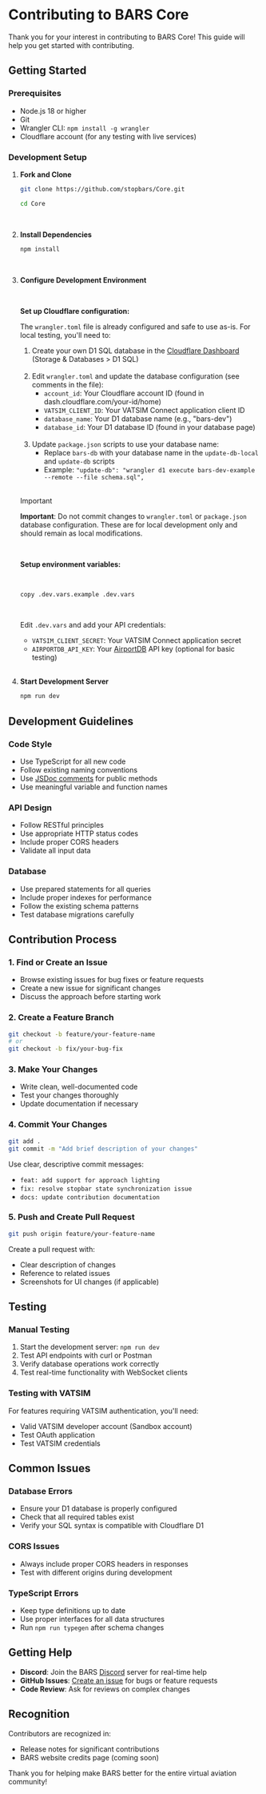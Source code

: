 # Contributing to BARS Core

Thank you for your interest in contributing to BARS Core! This guide will help you get started with contributing.

## Getting Started

### Prerequisites

- Node.js 18 or higher
- Git
- Wrangler CLI: `npm install -g wrangler`
- Cloudflare account (for any testing with live services)

### Development Setup

1. **Fork and Clone**

   ```bash
   git clone https://github.com/stopbars/Core.git

   cd Core
   ```
   <br>

2. **Install Dependencies**

   ```bash
   npm install
   ```

   <br>

3. **Configure Development Environment**

   <br>

   **Set up Cloudflare configuration:**

   The `wrangler.toml` file is already configured and safe to use as-is. For local testing, you'll need to:

   1. Create your own D1 SQL database in the [Cloudflare Dashboard](dash.cloudflare.com) (Storage & Databases > D1 SQL)

   <br>

   2. Edit `wrangler.toml` and update the database configuration (see comments in the file):
      - `account_id`: Your Cloudflare account ID (found in dash.cloudflare.com/your-id/home)
      - `VATSIM_CLIENT_ID`: Your VATSIM Connect application client ID
      - `database_name`: Your D1 database name (e.g., "bars-dev")
      - `database_id`: Your D1 database ID (found in your database page)

   <br>

   3. Update `package.json` scripts to use your database name:
      - Replace `bars-db` with your database name in the `update-db-local` and `update-db` scripts
      - Example: `"update-db": "wrangler d1 execute bars-dev-example --remote --file schema.sql",`

   <br>

   > [!IMPORTANT]  
   > **Important**: Do not commit changes to `wrangler.toml` or `package.json` database configuration. These are for local development only and should remain as local modifications.

   <br>

   **Setup environment variables:**

   <br>

   ```bash
   copy .dev.vars.example .dev.vars
   ```

   <br>

   Edit `.dev.vars` and add your API credentials:

   - `VATSIM_CLIENT_SECRET`: Your VATSIM Connect application secret
   - `AIRPORTDB_API_KEY`: Your [AirportDB](https://airportdb.io/) API key (optional for basic testing)

   <br>

4. **Start Development Server**
   ```bash
   npm run dev
   ```

## Development Guidelines

### Code Style

- Use TypeScript for all new code
- Follow existing naming conventions
- Use [JSDoc comments](https://jsdoc.app/about-getting-started) for public methods
- Use meaningful variable and function names

### API Design

- Follow RESTful principles
- Use appropriate HTTP status codes
- Include proper CORS headers
- Validate all input data

### Database

- Use prepared statements for all queries
- Include proper indexes for performance
- Follow the existing schema patterns
- Test database migrations carefully

## Contribution Process

### 1. Find or Create an Issue

- Browse existing issues for bug fixes or feature requests
- Create a new issue for significant changes
- Discuss the approach before starting work

### 2. Create a Feature Branch

```bash
git checkout -b feature/your-feature-name
# or
git checkout -b fix/your-bug-fix
```

### 3. Make Your Changes

- Write clean, well-documented code
- Test your changes thoroughly
- Update documentation if necessary

### 4. Commit Your Changes

```bash
git add .
git commit -m "Add brief description of your changes"
```

Use clear, descriptive commit messages:

- `feat: add support for approach lighting`
- `fix: resolve stopbar state synchronization issue`
- `docs: update contribution documentation`

### 5. Push and Create Pull Request

```bash
git push origin feature/your-feature-name
```

Create a pull request with:

- Clear description of changes
- Reference to related issues
- Screenshots for UI changes (if applicable)

## Testing

### Manual Testing

1. Start the development server: `npm run dev`
2. Test API endpoints with curl or Postman
3. Verify database operations work correctly
4. Test real-time functionality with WebSocket clients

### Testing with VATSIM

For features requiring VATSIM authentication, you'll need:

- Valid VATSIM developer account (Sandbox account)
- Test OAuth application
- Test VATSIM credentials

## Common Issues

### Database Errors

- Ensure your D1 database is properly configured
- Check that all required tables exist
- Verify your SQL syntax is compatible with Cloudflare D1

### CORS Issues

- Always include proper CORS headers in responses
- Test with different origins during development

### TypeScript Errors

- Keep type definitions up to date
- Use proper interfaces for all data structures
- Run `npm run typegen` after schema changes

## Getting Help

- **Discord**: Join the BARS [Discord](https://stopbars.com/discord) server for real-time help
- **GitHub Issues**: [Create an issue](https://github.com/stopbars/Core/issues/new) for bugs or feature requests
- **Code Review**: Ask for reviews on complex changes

## Recognition

Contributors are recognized in:

- Release notes for significant contributions
- BARS website credits page (coming soon)

Thank you for helping make BARS better for the entire virtual aviation community!
